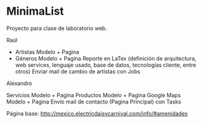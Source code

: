 # MinimaList
Proyecto para clase de laboratorio web.

Raúl

- Artistas Modelo + Pagina
- Géneros Modelo + Pagina
Reporte en LaTex (definición de arquitectura, web services, lenguaje usado, base de datos, tecnologías cliente, entre otros)
Enviar mail de cambio de artistas con Jobs

Alexandro

Servicios Modelo + Pagina
Productos Modelo + Pagina
Google Maps Modelo + Pagina
Envío mail de contacto (Pagina Principal) con Tasks

Página base:
http://mexico.electricdaisycarnival.com/info/#amenidades

